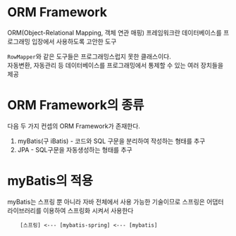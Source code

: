 # ORM Framework

ORM(Object-Relational Mapping, 객체 연관 매핑) 프레임워크란 
데이터베이스를 프로그래밍 입장에서 사용하도록 고안한 도구

`RowMapper`와 같은 도구들은 프로그래밍스럽지 못한 클래스이다.  
자동변환, 자동관리 등 데이터베이스를 프로그래밍에서 통제할 수 있는 여러 장치들을 제공

# ORM Framework의 종류

다음 두 가지 컨셉의 ORM Framework가 존재한다.

1. myBatis(구 iBatis) - 코드와 SQL 구문을 분리하여 작성하는 형태를 추구
2. JPA - SQL구문을 자동생성하는 형태를 추구

# myBatis의 적용

myBatis는 스프링 뿐 아니라 자바 전체에서 사용 가능한 기술이므로
스프링은 어댑터 라이브러리를 이용하여 스프링화 시켜서 사용한다

```
	[스프링] <--- [mybatis-spring] <--- [mybatis]
```








